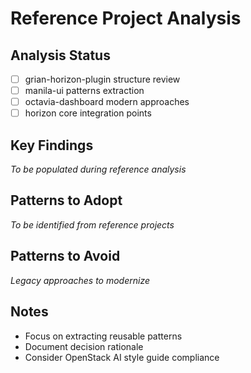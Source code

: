 # Reference Project Analysis

## Analysis Status
- [ ] grian-horizon-plugin structure review
- [ ] manila-ui patterns extraction
- [ ] octavia-dashboard modern approaches
- [ ] horizon core integration points

## Key Findings
*To be populated during reference analysis*

## Patterns to Adopt
*To be identified from reference projects*

## Patterns to Avoid
*Legacy approaches to modernize*

## Notes
- Focus on extracting reusable patterns
- Document decision rationale
- Consider OpenStack AI style guide compliance